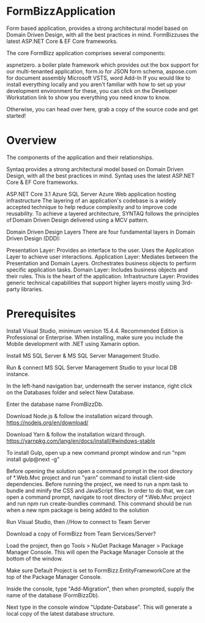 # FormBizzApplication
Form based application, provides a strong architectural model based on Domain Driven Design, with all the best practices in mind. FormBizzuses the latest ASP.NET  Core &amp; EF Core frameworks.

The core FormBizz application comprises several components:

aspnetzero. a boiler plate framework which provides out the box support for our multi-tenanted application,
form.io  for JSON form schema,
aspose.com  for document assembly
Microsoft VSTS, word Add-In
If you would like to install everything locally and you aren't familiar with how to set up your development environment for these, you can click on the Developer Workstation link to show you everything you need know to know.

Otherwise, you can head over here, grab a copy of the source code and get started!

# Overview
The components of the application and their relationships.

Syntaq provides a strong architectural model based on Domain Driven Design, with all the best practices in mind. Syntaq uses the latest ASP.NET  Core & EF Core frameworks.

ASP.NET  Core 3.1
Azure SQL Server
Azure Web application hosting infrastructure
The layering of an application's codebase is a widely accepted technique to help reduce complexity and to improve code reusability. To achieve a layered architecture, SYNTAQ follows the principles of Domain Driven Design delivered using a MCV pattern.

Domain Driven Design Layers
There are four fundamental layers in Domain Driven Design (DDD):

Presentation Layer: Provides an interface to the user. Uses the Application Layer to achieve user interactions.
Application Layer: Mediates between the Presentation and Domain Layers. Orchestrates business objects to perform specific application tasks.
Domain Layer: Includes business objects and their rules. This is the heart of the application.
Infrastructure Layer: Provides generic technical capabilities that support higher layers mostly using 3rd-party libraries.


# Prerequisites
Install Visual Studio, minimum version 15.4.4. Recommended Edition is Professional or Enterprise. When installing, make sure you include the Mobile development with .NET using Xamarin option.

Install MS SQL Server & MS SQL Server Management Studio.

Run & connect MS SQL Server Management Studio to your local DB instance.

In the left-hand navigation bar, underneath the server instance, right click on the Databases folder and select New Database.

Enter the database name FromBizzDb.

Download Node.js & follow the installation wizard through. https://nodejs.org/en/download/

Download Yarn & follow the installation wizard through. https://yarnpkg.com/lang/en/docs/install/#windows-stable

To install Gulp, open up a new command prompt window and run "npm install gulp@next -g"

Before opening the solution open a command prompt in the root directory of *.Web.Mvc project and run "yarn" command to install client-side dependencies.
Before running the project, we need to run a npm task to bundle and minify the CSS and JavaScript files. In order to do that, we can open a command prompt, navigate to root directory of *.Web.Mvc project and run npm run create-bundles command. This command should be run when a new npm package is being added to the solution

Run Visual Studio, then //How to connect to Team Server

Download a copy of FormBizz from Team Services/Server?

Load the project, then go Tools > NuGet Package Manager > Package Manager Console. This will open the Package Manager Console at the bottom of the window.

Make sure Default Project is set to FormBizz.EntityFrameworkCore at the top of the Package Manager Console.

Inside the console, type "Add-Migration", then when prompted, supply the name of the database (FormBizzDb).

Next type in the console window "Update-Database". This will generate a local copy of the latest database structure.
